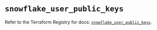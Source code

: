 # `snowflake_user_public_keys`

Refer to the Terraform Registry for docs: [`snowflake_user_public_keys`](https://registry.terraform.io/providers/snowflake-labs/snowflake/0.87.1/docs/resources/user_public_keys).
